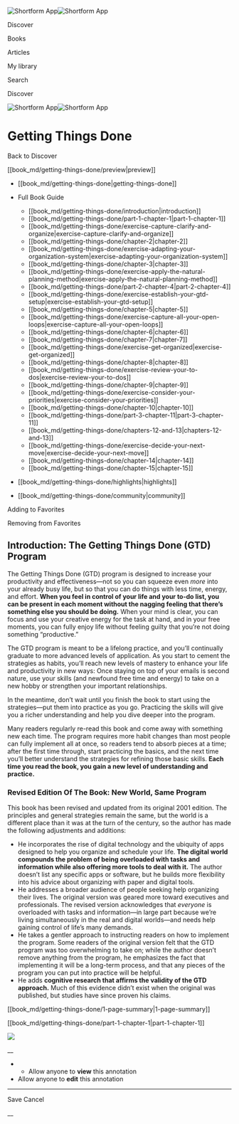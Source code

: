 ![Shortform App](/img/logo.36a2399e.svg)![Shortform App](/img/logo-dark.70c1b072.svg)

Discover

Books

Articles

My library

Search

Discover

![Shortform App](/img/logo.36a2399e.svg)![Shortform App](/img/logo-dark.70c1b072.svg)

# Getting Things Done

Back to Discover

[[book_md/getting-things-done/preview|preview]]

  * [[book_md/getting-things-done|getting-things-done]]
  * Full Book Guide

    * [[book_md/getting-things-done/introduction|introduction]]
    * [[book_md/getting-things-done/part-1-chapter-1|part-1-chapter-1]]
    * [[book_md/getting-things-done/exercise-capture-clarify-and-organize|exercise-capture-clarify-and-organize]]
    * [[book_md/getting-things-done/chapter-2|chapter-2]]
    * [[book_md/getting-things-done/exercise-adapting-your-organization-system|exercise-adapting-your-organization-system]]
    * [[book_md/getting-things-done/chapter-3|chapter-3]]
    * [[book_md/getting-things-done/exercise-apply-the-natural-planning-method|exercise-apply-the-natural-planning-method]]
    * [[book_md/getting-things-done/part-2-chapter-4|part-2-chapter-4]]
    * [[book_md/getting-things-done/exercise-establish-your-gtd-setup|exercise-establish-your-gtd-setup]]
    * [[book_md/getting-things-done/chapter-5|chapter-5]]
    * [[book_md/getting-things-done/exercise-capture-all-your-open-loops|exercise-capture-all-your-open-loops]]
    * [[book_md/getting-things-done/chapter-6|chapter-6]]
    * [[book_md/getting-things-done/chapter-7|chapter-7]]
    * [[book_md/getting-things-done/exercise-get-organized|exercise-get-organized]]
    * [[book_md/getting-things-done/chapter-8|chapter-8]]
    * [[book_md/getting-things-done/exercise-review-your-to-dos|exercise-review-your-to-dos]]
    * [[book_md/getting-things-done/chapter-9|chapter-9]]
    * [[book_md/getting-things-done/exercise-consider-your-priorities|exercise-consider-your-priorities]]
    * [[book_md/getting-things-done/chapter-10|chapter-10]]
    * [[book_md/getting-things-done/part-3-chapter-11|part-3-chapter-11]]
    * [[book_md/getting-things-done/chapters-12-and-13|chapters-12-and-13]]
    * [[book_md/getting-things-done/exercise-decide-your-next-move|exercise-decide-your-next-move]]
    * [[book_md/getting-things-done/chapter-14|chapter-14]]
    * [[book_md/getting-things-done/chapter-15|chapter-15]]
  * [[book_md/getting-things-done/highlights|highlights]]
  * [[book_md/getting-things-done/community|community]]



Adding to Favorites 

Removing from Favorites 

## Introduction: The Getting Things Done (GTD) Program

The Getting Things Done (GTD) program is designed to increase your productivity and effectiveness—not so you can squeeze even _more_ into your already busy life, but so that you can do things with less time, energy, and effort. **When you feel in control of your life and your to-do list, you can be present in each moment without the nagging feeling that there’s something else you should be doing.** When your mind is clear, you can focus and use your creative energy for the task at hand, and in your free moments, you can fully enjoy life without feeling guilty that you’re not doing something “productive.”

The GTD program is meant to be a lifelong practice, and you’ll continually graduate to more advanced levels of application. As you start to cement the strategies as habits, you’ll reach new levels of mastery to enhance your life and productivity in new ways: Once staying on top of your emails is second nature, use your skills (and newfound free time and energy) to take on a new hobby or strengthen your important relationships.

In the meantime, don’t wait until you finish the book to start using the strategies—put them into practice as you go. Practicing the skills will give you a richer understanding and help you dive deeper into the program.

Many readers regularly re-read this book and come away with something new each time. The program requires more habit changes than most people can fully implement all at once, so readers tend to absorb pieces at a time; after the first time through, start practicing the basics, and the next time you’ll better understand the strategies for refining those basic skills. **Each time you read the book, you gain a new level of understanding and practice.**

### Revised Edition Of The Book: New World, Same Program

This book has been revised and updated from its original 2001 edition. The principles and general strategies remain the same, but the world is a different place than it was at the turn of the century, so the author has made the following adjustments and additions:

  * He incorporates the rise of digital technology and the ubiquity of apps designed to help you organize and schedule your life. **The digital world compounds the problem of being overloaded with tasks and information while also offering more tools to deal with it.** The author doesn’t list any specific apps or software, but he builds more flexibility into his advice about organizing with paper and digital tools. 
  * He addresses a broader audience of people seeking help organizing their lives. The original version was geared more toward executives and professionals. The revised version acknowledges that _everyone_ is overloaded with tasks and information—in large part because we’re living simultaneously in the real and digital worlds—and needs help gaining control of life’s many demands. 
  * He takes a gentler approach to instructing readers on how to implement the program. Some readers of the original version felt that the GTD program was too overwhelming to take on; while the author doesn’t remove anything from the program, he emphasizes the fact that implementing it will be a long-term process, and that any pieces of the program you can put into practice will be helpful. 
  * He adds **cognitive research that affirms the validity of the GTD approach.** Much of this evidence didn’t exist when the original was published, but studies have since proven his claims. 



[[book_md/getting-things-done/1-page-summary|1-page-summary]]

[[book_md/getting-things-done/part-1-chapter-1|part-1-chapter-1]]

![](https://bat.bing.com/action/0?ti=56018282&Ver=2&mid=71b57e0c-4fdd-416d-a668-fb22d678286d&sid=49fff5b0636c11eeb9c611038afc8668&vid=4a005010636c11ee80c703d4c4a7acd5&vids=0&msclkid=N&pi=0&lg=en-US&sw=800&sh=600&sc=24&nwd=1&tl=Shortform%20%7C%20Book&p=https%3A%2F%2Fwww.shortform.com%2Fapp%2Fbook%2Fgetting-things-done%2Fintroduction&r=&lt=314&evt=pageLoad&sv=1&rn=8203)

__

  *   * Allow anyone to **view** this annotation
  * Allow anyone to **edit** this annotation



* * *

Save Cancel

__



